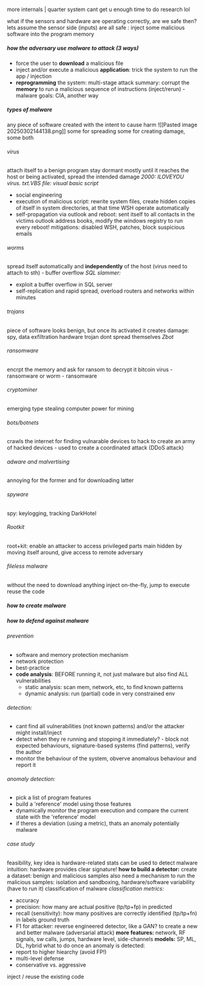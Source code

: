 more internals
 | quarter system cant get u enough time to do research lol

what if the sensors and hardware are operating correctly, are we safe then?
lets assume the sensor side (inputs) are all safe
: inject some malicious software into the program memory
##### how the adversary use malware to attack (3 ways)
- force the user to **download** a malicious file
- inject and/or execute a malicious **application**: trick the system to run the app / injection
- **reprogramming** the system: multi-stage attack
summary: corrupt the **memory** to run a malicious sequence of instructions (inject/rerun) - malware
goals: CIA, another way
##### types of malware
any piece of software created with the intent to cause harm
![[Pasted image 20250302144138.png]]
some for spreading some for creating damage, some both
###### virus
attach itself to a benign program
stay dormant mostly until it reaches the host or being activated, spread the intended damage
*2000: ILOVEYOU virus. txt.VBS file: visual basic script*
- social engineering
- execution of malicious script: rewrite system files, create hidden copies of itself in system directories, at that time WSH operate automatically
- self-propagation via outlook and reboot: sent itself to all contacts in the victims outlook address books, modify the windows registry to run every reboot!
mitigations: disabled WSH, patches, block suspicious emails
###### worms
spread itself automatically and **independently** of the host (virus need to attach to sth) - buffer overflow
*SQL slammer:*
- exploit a buffer overflow in SQL server
- self-replication and rapid spread, overload routers and networks within minutes
###### trojans
piece of software looks benign, but once its activated it creates damage: spy, data exfiltration
hardware trojan
dont spread themselves
 *Zbot* 
###### ransomware
encrpt the memory and ask for ransom to decrypt it
bitcoin
virus - ransomware or worm - ransomware
###### cryptominer
emerging type
stealing computer power for mining
###### bots/botnets
crawls the internet for finding vulnarable devices to hack to create an army of hacked devices - used to create a coordinated attack (DDoS attack)
###### adware and malvertising
annoying for the former and for downloading latter
###### spyware 
spy: keylogging, tracking
DarkHotel
###### Rootkit
root+kit: enable an attacker to access privileged parts
main hidden by moving itself around, give access to remote adversary
###### fileless malware
without the need to download anything
inject on-the-fly, jump to execute
reuse the code 
##### how to create malware
##### how to defend against malware
###### prevention 
- software and memory protection mechanism
- network protection
- best-practice
- **code analysis**: BEFORE running it, not just malware but also find ALL vulnerabilities
	- static analysis: scan mem, network, etc, to find known patterns
	- dynamic analysis: run (partial) code in very constrained env
###### detection:
- cant find all vulnerabilities (not known patterns) and/or the attacker might install/inject
- detect when they re running and stopping it immediately? - block not expected behaviours, signature-based systems (find patterns), verify the author
- monitor the behaviour of the system, obverve anomalous behaviour and report it 
###### anomaly detection:
- pick a list of program features
- build a 'reference' model using those features
- dynamically monitor the program execution and compare the current state with the 'reference' model
- if theres a deviation (using a metric), thats an anomaly potentially malware
###### case study
feasibility, key idea is hardware-related stats can be used to detect malware
intuition: hardware provides clear signature!
**how to build a detector:**
create a dataset: benign and malicious samples
also need a mechanism to run the malicious samples: isolation and sandboxing, hardware/software variability (have to run it)
classification of malware *classification metrics:*
- accuracy
- precision: how many are actual positive (tp/tp+fp) in predicted
- recall (sensitivity): how many positives are correctly identified (tp/tp+fn) in labels ground truth
- F1
for attacker: reverse engineered detector, like a GAN? to create a new and better malware (adversarial attack)
**more features:** network, RF signals, sw calls, jumps, hardware level, side-channels
**models:** SP, ML, DL, hybrid
what to do once an anomaly is detected: 
- report to higher hiearchy (avoid FP!)
- multi-level defense
- conservative vs. aggressive

inject / reuse the existing code